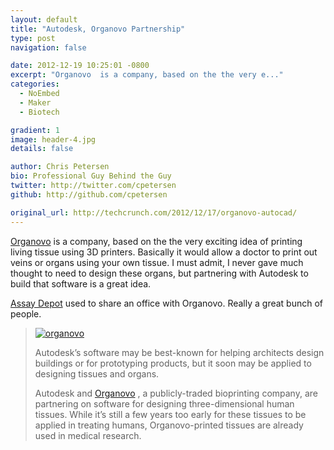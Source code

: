 ```yaml
---
layout: default
title: "Autodesk, Organovo Partnership"
type: post
navigation: false

date: 2012-12-19 10:25:01 -0800
excerpt: "Organovo  is a company, based on the the very e..."
categories:
  - NoEmbed
  - Maker
  - Biotech

gradient: 1
image: header-4.jpg
details: false

author: Chris Petersen
bio: Professional Guy Behind the Guy
twitter: http://twitter.com/cpetersen
github: http://github.com/cpetersen

original_url: http://techcrunch.com/2012/12/17/organovo-autocad/
---
```



 [Organovo](http://www.organovo.com)  is a company, based on the the very exciting idea of printing living tissue using 3D printers. Basically it would allow a doctor to print out veins or organs using your own tissue. I must admit, I never gave much thought to need to design these organs, but partnering with Autodesk to build that software is a great idea.

 [Assay Depot](http://www.assaydepot.com)  used to share an office with Organovo. Really a great bunch of people.

 > 
 > 
 >  [![organovo](/attachments/5614bdc3d537fee6821c832ac097f300/image.png)](http://techcrunch.com/2012/12/17/organovo-autocad/organovo/) 
 > 
 > Autodesk’s software may be best-known for helping architects design buildings or for prototyping products, but it soon may be applied to designing tissues and organs.
 > 
 > Autodesk and [Organovo](http://www.organovo.com/) , a publicly-traded bioprinting company, are partnering on software for designing three-dimensional human tissues. While it’s still a few years too early for these tissues to be applied in treating humans, Organovo-printed tissues are already used in medical research.
 > 
 > 

